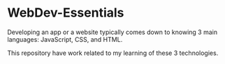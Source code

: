 # WebDev-Essentials

Developing an app or a website typically comes down to knowing 3 main languages: JavaScript, CSS, and HTML.

This repository have work related to my learning of these 3 technologies.
